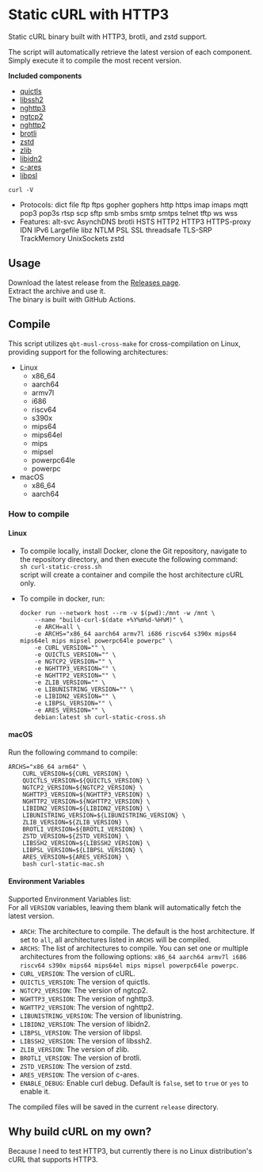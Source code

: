 # Static cURL with HTTP3

Static cURL binary built with HTTP3, brotli, and zstd support.

The script will automatically retrieve the latest version of each component.  
Simply execute it to compile the most recent version.

**Included components**

- [quictls](https://github.com/quictls/openssl)
- [libssh2](https://github.com/libssh2/libssh2)
- [nghttp3](https://github.com/ngtcp2/nghttp3)
- [ngtcp2](https://github.com/ngtcp2/ngtcp2)
- [nghttp2](https://github.com/nghttp2/nghttp2)
- [brotli](https://github.com/google/brotli)
- [zstd](https://github.com/facebook/zstd)
- [zlib](https://zlib.net)
- [libidn2](https://github.com/libidn/libidn2)
- [c-ares](https://c-ares.haxx.se)
- [libpsl](https://rockdaboot.github.io/libpsl/)

`curl -V`
- Protocols: dict file ftp ftps gopher gophers http https imap imaps mqtt pop3 pop3s rtsp scp sftp smb smbs smtp smtps telnet tftp ws wss
- Features: alt-svc AsynchDNS brotli HSTS HTTP2 HTTP3 HTTPS-proxy IDN IPv6 Largefile libz NTLM PSL SSL threadsafe TLS-SRP TrackMemory UnixSockets zstd

## Usage

Download the latest release from the [Releases page](https://github.com/stunnel/static-curl/releases/latest).  
Extract the archive and use it.  
The binary is built with GitHub Actions.

## Compile

This script utilizes `qbt-musl-cross-make` for cross-compilation on Linux, providing support for the following architectures:

- Linux
  - x86_64
  - aarch64
  - armv7l
  - i686
  - riscv64
  - s390x
  - mips64
  - mips64el
  - mips
  - mipsel
  - powerpc64le
  - powerpc
- macOS
  - x86_64
  - aarch64

### How to compile

#### Linux

- To compile locally, install Docker, clone the Git repository, navigate to the repository directory, and then execute the following command:  
`sh curl-static-cross.sh`  
script will create a container and compile the host architecture cURL only.

- To compile in docker, run:  
  ```shell
  docker run --network host --rm -v $(pwd):/mnt -w /mnt \
      --name "build-curl-$(date +%Y%m%d-%H%M)" \
      -e ARCH=all \
      -e ARCHS="x86_64 aarch64 armv7l i686 riscv64 s390x mips64 mips64el mips mipsel powerpc64le powerpc" \
      -e CURL_VERSION="" \
      -e QUICTLS_VERSION="" \
      -e NGTCP2_VERSION="" \
      -e NGHTTP3_VERSION="" \
      -e NGHTTP2_VERSION="" \
      -e ZLIB_VERSION="" \
      -e LIBUNISTRING_VERSION="" \
      -e LIBIDN2_VERSION="" \
      -e LIBPSL_VERSION="" \
      -e ARES_VERSION="" \
      debian:latest sh curl-static-cross.sh
  ```

#### macOS

Run the following command to compile:

```shell
ARCHS="x86_64 arm64" \
    CURL_VERSION=${CURL_VERSION} \
    QUICTLS_VERSION=${QUICTLS_VERSION} \
    NGTCP2_VERSION=${NGTCP2_VERSION} \
    NGHTTP3_VERSION=${NGHTTP3_VERSION} \
    NGHTTP2_VERSION=${NGHTTP2_VERSION} \
    LIBIDN2_VERSION=${LIBIDN2_VERSION} \
    LIBUNISTRING_VERSION=${LIBUNISTRING_VERSION} \
    ZLIB_VERSION=${ZLIB_VERSION} \
    BROTLI_VERSION=${BROTLI_VERSION} \
    ZSTD_VERSION=${ZSTD_VERSION} \
    LIBSSH2_VERSION=${LIBSSH2_VERSION} \
    LIBPSL_VERSION=${LIBPSL_VERSION} \
    ARES_VERSION=${ARES_VERSION} \
    bash curl-static-mac.sh
```

#### Environment Variables

Supported Environment Variables list:  
For all `VERSION` variables, leaving them blank will automatically fetch the latest version.

- `ARCH`: The architecture to compile. The default is the host architecture. If set to `all`, all architectures listed in `ARCHS` will be compiled.
- `ARCHS`: The list of architectures to compile. You can set one or multiple architectures from the following options: `x86_64 aarch64 armv7l i686 riscv64 s390x mips64 mips64el mips mipsel powerpc64le powerpc`.
- `CURL_VERSION`: The version of cURL.
- `QUICTLS_VERSION`: The version of quictls.
- `NGTCP2_VERSION`: The version of ngtcp2.
- `NGHTTP3_VERSION`: The version of nghttp3.
- `NGHTTP2_VERSION`: The version of nghttp2.
- `LIBUNISTRING_VERSION`: The version of libunistring.
- `LIBIDN2_VERSION`: The version of libidn2.
- `LIBPSL_VERSION`: The version of libpsl.
- `LIBSSH2_VERSION`: The version of libssh2.
- `ZLIB_VERSION`: The version of zlib.
- `BROTLI_VERSION`: The version of brotli.
- `ZSTD_VERSION`: The version of zstd.
- `ARES_VERSION`: The version of c-ares.
- `ENABLE_DEBUG`: Enable curl debug. Default is `false`, set to `true` or `yes` to enable it.

The compiled files will be saved in the current `release` directory.

## Why build cURL on my own?

Because I need to test HTTP3, but currently there is no Linux distribution's cURL that supports HTTP3.
